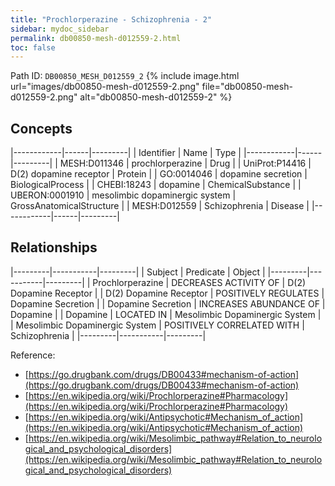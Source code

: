 ```yaml
---
title: "Prochlorperazine - Schizophrenia - 2"
sidebar: mydoc_sidebar
permalink: db00850-mesh-d012559-2.html
toc: false 
---
```



Path ID: `DB00850_MESH_D012559_2`
{% include image.html url="images/db00850-mesh-d012559-2.png" file="db00850-mesh-d012559-2.png" alt="db00850-mesh-d012559-2" %}

## Concepts

|------------|------|---------|
| Identifier | Name | Type    |
|------------|------|---------|
| MESH:D011346 | prochlorperazine | Drug |
| UniProt:P14416 | D(2) dopamine receptor | Protein |
| GO:0014046 | dopamine secretion | BiologicalProcess |
| CHEBI:18243 | dopamine | ChemicalSubstance |
| UBERON:0001910 | mesolimbic dopaminergic system | GrossAnatomicalStructure |
| MESH:D012559 | Schizophrenia | Disease |
|------------|------|---------|

## Relationships

|---------|-----------|---------|
| Subject | Predicate | Object  |
|---------|-----------|---------|
| Prochlorperazine | DECREASES ACTIVITY OF | D(2) Dopamine Receptor |
| D(2) Dopamine Receptor | POSITIVELY REGULATES | Dopamine Secretion |
| Dopamine Secretion | INCREASES ABUNDANCE OF | Dopamine |
| Dopamine | LOCATED IN | Mesolimbic Dopaminergic System |
| Mesolimbic Dopaminergic System | POSITIVELY CORRELATED WITH | Schizophrenia |
|---------|-----------|---------|

Reference: 
  - [https://go.drugbank.com/drugs/DB00433#mechanism-of-action](https://go.drugbank.com/drugs/DB00433#mechanism-of-action)
  - [https://en.wikipedia.org/wiki/Prochlorperazine#Pharmacology](https://en.wikipedia.org/wiki/Prochlorperazine#Pharmacology)
  - [https://en.wikipedia.org/wiki/Antipsychotic#Mechanism_of_action](https://en.wikipedia.org/wiki/Antipsychotic#Mechanism_of_action)
  - [https://en.wikipedia.org/wiki/Mesolimbic_pathway#Relation_to_neurological_and_psychological_disorders](https://en.wikipedia.org/wiki/Mesolimbic_pathway#Relation_to_neurological_and_psychological_disorders)
